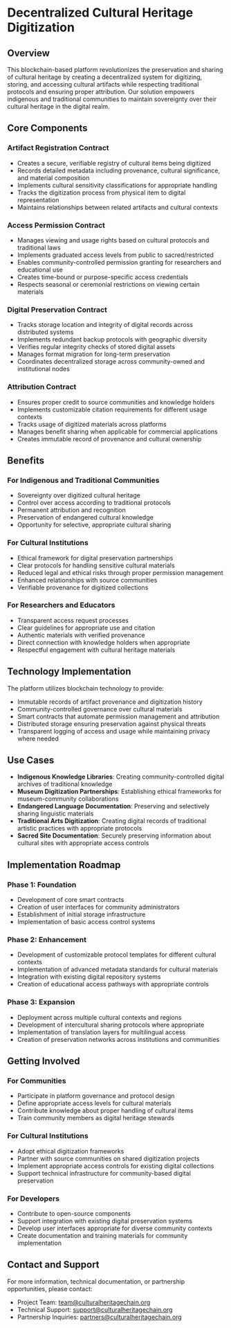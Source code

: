# Decentralized Cultural Heritage Digitization

## Overview

This blockchain-based platform revolutionizes the preservation and sharing of cultural heritage by creating a decentralized system for digitizing, storing, and accessing cultural artifacts while respecting traditional protocols and ensuring proper attribution. Our solution empowers indigenous and traditional communities to maintain sovereignty over their cultural heritage in the digital realm.

## Core Components

### Artifact Registration Contract
- Creates a secure, verifiable registry of cultural items being digitized
- Records detailed metadata including provenance, cultural significance, and material composition
- Implements cultural sensitivity classifications for appropriate handling
- Tracks the digitization process from physical item to digital representation
- Maintains relationships between related artifacts and cultural contexts

### Access Permission Contract
- Manages viewing and usage rights based on cultural protocols and traditional laws
- Implements graduated access levels from public to sacred/restricted
- Enables community-controlled permission granting for researchers and educational use
- Creates time-bound or purpose-specific access credentials
- Respects seasonal or ceremonial restrictions on viewing certain materials

### Digital Preservation Contract
- Tracks storage location and integrity of digital records across distributed systems
- Implements redundant backup protocols with geographic diversity
- Verifies regular integrity checks of stored digital assets
- Manages format migration for long-term preservation
- Coordinates decentralized storage across community-owned and institutional nodes

### Attribution Contract
- Ensures proper credit to source communities and knowledge holders
- Implements customizable citation requirements for different usage contexts
- Tracks usage of digitized materials across platforms
- Manages benefit sharing when applicable for commercial applications
- Creates immutable record of provenance and cultural ownership

## Benefits

### For Indigenous and Traditional Communities
- Sovereignty over digitized cultural heritage
- Control over access according to traditional protocols
- Permanent attribution and recognition
- Preservation of endangered cultural knowledge
- Opportunity for selective, appropriate cultural sharing

### For Cultural Institutions
- Ethical framework for digital preservation partnerships
- Clear protocols for handling sensitive cultural materials
- Reduced legal and ethical risks through proper permission management
- Enhanced relationships with source communities
- Verifiable provenance for digitized collections

### For Researchers and Educators
- Transparent access request processes
- Clear guidelines for appropriate use and citation
- Authentic materials with verified provenance
- Direct connection with knowledge holders when appropriate
- Respectful engagement with cultural heritage materials

## Technology Implementation

The platform utilizes blockchain technology to provide:
- Immutable records of artifact provenance and digitization history
- Community-controlled governance over cultural materials
- Smart contracts that automate permission management and attribution
- Distributed storage ensuring preservation against physical threats
- Transparent logging of access and usage while maintaining privacy where needed

## Use Cases

- **Indigenous Knowledge Libraries**: Creating community-controlled digital archives of traditional knowledge
- **Museum Digitization Partnerships**: Establishing ethical frameworks for museum-community collaborations
- **Endangered Language Documentation**: Preserving and selectively sharing linguistic materials
- **Traditional Arts Digitization**: Creating digital records of traditional artistic practices with appropriate protocols
- **Sacred Site Documentation**: Securely preserving information about cultural sites with appropriate access controls

## Implementation Roadmap

### Phase 1: Foundation
- Development of core smart contracts
- Creation of user interfaces for community administrators
- Establishment of initial storage infrastructure
- Implementation of basic access control systems

### Phase 2: Enhancement
- Development of customizable protocol templates for different cultural contexts
- Implementation of advanced metadata standards for cultural materials
- Integration with existing digital repository systems
- Creation of educational access pathways with appropriate controls

### Phase 3: Expansion
- Deployment across multiple cultural contexts and regions
- Development of intercultural sharing protocols where appropriate
- Implementation of translation layers for multilingual access
- Creation of preservation networks across institutions and communities

## Getting Involved

### For Communities
- Participate in platform governance and protocol design
- Define appropriate access levels for cultural materials
- Contribute knowledge about proper handling of cultural items
- Train community members as digital heritage stewards

### For Cultural Institutions
- Adopt ethical digitization frameworks
- Partner with source communities on shared digitization projects
- Implement appropriate access controls for existing digital collections
- Support technical infrastructure for community-based digital preservation

### For Developers
- Contribute to open-source components
- Support integration with existing digital preservation systems
- Develop user interfaces appropriate for diverse community contexts
- Create documentation and training materials for community implementation

## Contact and Support

For more information, technical documentation, or partnership opportunities, please contact:
- Project Team: team@culturalheritagechain.org
- Technical Support: support@culturalheritagechain.org
- Partnership Inquiries: partners@culturalheritagechain.org
